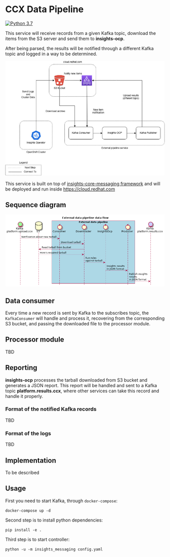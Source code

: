 # CCX Data Pipeline

[![Python 3.7](https://img.shields.io/badge/python-3.7-blue.svg)](https://www.python.org/downloads/release/python-370/)

This service will receive records from a given Kafka topic, download the items from the S3 server
and send them to **insights-ocp**.

After being parsed, the results will be notified through a different Kafka topic and logged in a
way to be determined.

![diagram](./doc/external_pipeline_diagram.jpg)

This service is built on top of [insights-core-messaging framework](https://github.com/RedHatInsights/insights-core-messaging)
and will be deployed and run inside https://cloud.redhat.com

## Sequence diagram

![sequence](./doc/sequence-diagram.png)

## Data consumer

Every time a new record is sent by Kafka to the subscribes topic, the `KafkaConsumer` will handle and process it,
recovering from the corresponding S3 bucket, and passing the downloaded file to the processor module.

## Processor module

TBD

## Reporting

**insights-ocp** processes the tarball downloaded from S3 bucket and generates
a JSON report.  This report will be handled and sent to a Kafka topic
**platform.results.ccx**, where other services can take this record and handle
it properly.

### Format of the notified Kafka records

TBD

### Format of the logs

TBD

## Implementation

To be described

## Usage

First you need to start Kafka, through `docker-compose`:

```Shell
docker-compose up -d
```

Second step is to install python dependencies:

```Shell
pip install -e .
```

Third step is to start controller:

```Shell
python -u -m insights_messaging config.yaml
```
